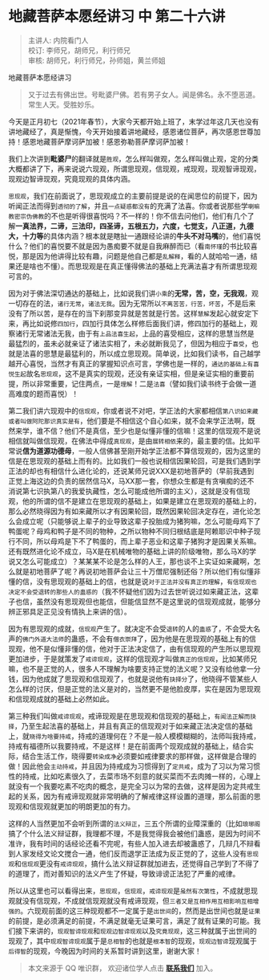 # 地藏菩萨本愿经讲习 中 第二十六讲

> 主讲人: 内院看门人 <br />
> 校订: 李师兄，胡师兄，利行师兄 <br />
> 审核: 胡师兄，利行师兄，孙师姐，黄兰师姐 <br />

地藏菩萨本愿经讲习

> 又于过去有佛出世。号毗婆尸佛。若有男子女人。闻是佛名。永不堕恶道。常生人天。受胜妙乐。

今天是正月初七（2021年春节），大家今天都开始上班了，末学过年这几天也没有讲地藏经了，真是惭愧，今天开始接着讲地藏经，感恩诸位菩萨，再次感恩世尊加持！感恩地藏菩萨摩诃萨加被！感恩弥勒菩萨摩诃萨加被！

我们上次讲到**毗婆尸**的翻译就是`胜观`，怎么样叫做观，怎么样叫做止观，定的分类大概都讲了下，再来说说六现观，所谓思现观，信现观，戒现观，现观智谛现观，现观边智谛现观，究竟现观的具体内涵。

`思现观`，我们在前面说了，思现观成立的主要前提是说的在闻思位的前提下，因为听闻正法而得到`透彻的了解`，并且`一点疑惑都没有`的充满了法喜。你或者说那些学`喇嘛教密宗伪佛教`的不也是听得很喜悦吗？不一样的！你不信去问他们，他们有几个了解**一真法界，二谛，三法印，四圣谛，五根五力，六度，七觉支，八正道，九德大，十力等**的具体内涵？根本就是瞎扯一通跟经论讲的**牛头不对马嘴**的，他们喜悦什么？他们的喜悦要不就是因为愚痴要不就是自我麻醉而已（看`南怀瑾`的书比较喜悦，那是因为他讲得比较有趣，问题是他自己都是`乱解释`，看的人就哈哈一通，结果还是啥也不懂）。而思现观是在真正懂得佛法的基础上充满法喜才有所谓思现观可言的。

因为对于佛法深切通达的基础上，比如说我们讲`小乘`的**无常，苦，空，无我观**，观一切存在的法，`诸行无常`，`诸法无我`。因为无常所以`不离苦苦，行苦，坏苦`，不是后来没有了所以苦，是存在的当下刹那变异就是苦就是行苦。这样`慧解`发起心就安定下来，再比如说修`四加行`，四加行具体怎么样修后面我们讲，修四加行的基础上，观察诸行无常诸法无我，由于有`上品法喜生起`，上品的喜受相应，这样的思慧当然是最猛烈的，虽未必就亲证了诸法实相了，未必就断我见了，但因为相应于`喜受`，也就是法喜的思慧是最猛利的，所以成立思现观。简单说，比如我们读书，自己越学越开心喜悦，当然才有真正的掌握知识点可言，学佛也是一样的，`通达的基础上有喜悦生起`故名`思现观`，这不是真实的现观，还没有亲证实相，但是亲证实相的重要前提，所以非常重要，记住两点，一是`理解`！二是`法喜`（譬如我们读书终于会做一道高难度的题而喜悦）！

第二我们讲六现观中的`信现观`，你或者说不对吧，学正法的大家都相信`第八识如来藏或者叫做阿陀那识真实是有`，他们要是不相信这个自心如来，就不会来学正法啊，既然来学，谁不信？他们不是真信，至少也是似懂非懂的信嘛！这里的信现观不是说相信就叫做信现观，在佛法中得成`真现观`，是由`展转相依`来的，最主要的信。比如平常说**信为道源功德母**，一般人信佛甚至刚开始学正法都不算信现观的，因为这里的信是在思现观的基础上而有的。比如我们一般也说相信因果轮回，可是我们遇到学正法的却也有相信什么进化论的，还说某师兄说XXX是初地菩萨的（早前我遇到正觉上海这边的负责的居然信马X，马XX那一套，你想众生都是有贪嗔痴的还不消说第七识执第八的我爱执藏性，怎么可能成他所谓的主义），这就是没有信现观，他的所谓的信不是建立在思现观的基础上，如果是建立在思现观的基础上的，那么必然晓得因为有如来藏所以才有因果轮回，既然因果轮回决定存在，进化论怎么会成立呢（只能够说上辈子的业导致这辈子投胎成为猪狗嘛，怎么可能母鸡下了鸭蛋呢？母鸡和鸭子是不同的物种，之所以物种不同归根结底是阿赖耶识中种子现行不同，所以母鸡是下不了鸭蛋的，而上辈子恶业和这辈子猪狗才是因果关系嘛。还有既然进化论不成立，马X是在机械唯物的基础上讲的阶级唯物，那么马X的学说又怎么可能成立）？某某某不论是怎么样的人王，那也谈不上实证如来藏啊，怎么就是初地菩萨了呢？再说初地菩萨会让三十万僧尼强制还俗？所以他们有似懂非懂的信，没有思现观的基础上的信，也就是说`对于正法并没有真正的理解`，`有信现观也决定不会受退转的那些人的蛊惑的`（我不怀疑他们因为过去世听说过如来藏正法，这辈子也信，虽然没有思现观但也能信，但能信显然不是这里说的信现观成就，能够分辨正邪具足正见没有情执上来讲的信）。

因为有思现观的成就，`信现观`产生了。就决定不会受`退转`的人的`蛊惑`了，不会受大名声的`佛门外道大法师`的蛊惑，不会有`僧衣崇拜`了，因为他是在思现观的基础上有的信现观，他不是似懂非懂的信，他对于正法决定信了，由有信现观的产生所以思现观更加进步，于是就策发了`戒谛现观`，这样的信现观才叫做`真正的信现观`，比如某师兄嘛，也不是正觉的人，很多人不理解为啥要支持正觉的法义呢？又没有给他拿一分钱，因为他成就了思现观和信现观了，也就是说他有`抉择分`了，他晓得不管某些人怎么样的讨厌，但是正觉的法义是对的，当然更不是他脸皮厚，实在是因为思现观和信现观成就的基础上必然如此。

第三种我们叫做`戒谛现观`，戒谛现观是在思现观和信现观的基础上，`有闻法正解而抉择`，乃至生起法喜的基础上，并且有真正的信现观对于如来藏正法决定信的基础上，就`晓得为啥要持戒`，持戒的道理何在？不是一般人模模糊糊的，法师叫我持戒，持戒有福德所以我要持戒，不是这样！是在前面两个现观成就的基础上，结合实际，结合生活工作，晓得要`转染成净`必须要如戒律要求的那样做，这样做是合理的做！因此他会`主动持戒`，并且因为持戒成为习惯得到了`定共戒`，成为了习以为常习惯性的持戒，比如吃素很久了，去菜市场不刻意的就买菜而不去肉摊一样的，心理上就没有一个我要吃素不吃肉的概念，是完全习以为常的去做，这样是因为定共戒生起的关系，因为有戒谛现观就非常明确的了解戒律这样设置的道理，那么前面的思现观和信现观就更加的明朗更加的有力。

这样的人当然更加不会听到所谓的`法义辩正`，三五个所谓的业障深重的（比如`琅琊阁`搞了个什么法义辩证群，我理都不理，不是我觉得我会被他们蛊惑，是因为时间不准许，我有时间的话经论还看不完呢，有些人加入进去却被蛊惑了，几辩几不辩看到人家发经文论文搅合一通，他们反而退学正法成为反正觉的了，这些人没有`思现观`和`信现观`更没有`戒谛现观`，搞什么法义辩证群就加进去，还觉得自己学到了不得了的道理了，而对善知识的法义产生了怀疑，导致诽谤正法犯了严重的戒律。

所以从这里也可以看得出来，`思现观`，`信现观`，`戒谛现观`是`虽然有次第性`，不成就思现观就没有信现观，不成就信现观就没有戒谛现观，但`三者又是互相作用互相影响互相增强的`。六现观前面的这三种现观都不一定属于是`出世间`的，然而是出世间也就是`证果`的前提，是必须满足的前提，不满足就毫无证果可言，满足了就有证果的可能。我们接下来讲的，`现观智谛现观`和`现观边智谛现观`以及`究竟现观`，这三种就属于出世间的现观了，其中`现观智谛现观`属于是`总相智`的也就是`根本智`的现观，`现观边智谛`现观属于`后得智`的现观，今晚因为时间的关系暂时讲到这里，谢谢大家！

> 本文来源于 QQ 唯识群， 欢迎诸位学人点击 **[联系我们](https://mp.weixin.qq.com/s/lZCfWjmLjgNR165Tx4_bCQ)** 加入。
